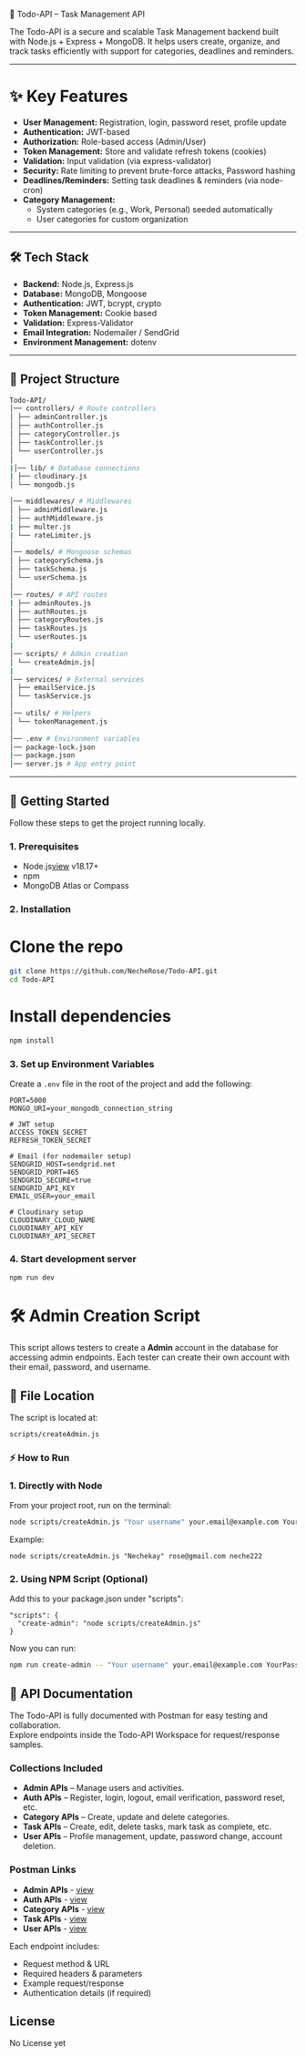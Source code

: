 📘 Todo-API – Task Management API

The Todo-API is a secure and scalable Task Management backend built with Node.js + Express + MongoDB.
It helps users create, organize, and track tasks efficiently with support for categories, deadlines and reminders.

---

# ✨ Key Features

- **User Management:** Registration, login, password reset, profile update  
- **Authentication:** JWT-based  
- **Authorization:** Role-based access (Admin/User)  
- **Token Management:** Store and validate refresh tokens (cookies)  
- **Validation:** Input validation (via express-validator)  
- **Security:** Rate limiting to prevent brute-force attacks, Password hashing  
- **Deadlines/Reminders:** Setting task deadlines & reminders (via node-cron)    
- **Category Management:** 
   - System categories (e.g., Work, Personal) seeded automatically 
   - User categories for custom organization

---


## 🛠 Tech Stack

- **Backend:** Node.js, Express.js  
- **Database:** MongoDB, Mongoose  
- **Authentication:** JWT, bcrypt, crypto  
- **Token Management:** Cookie based  
- **Validation:** Express-Validator  
- **Email Integration:** Nodemailer / SendGrid  
- **Environment Management:** dotenv  

---

## 📂 Project Structure  
```bash
Todo-API/
│── controllers/ # Route controllers
│ ├── adminController.js
│ ├── authController.js
│ ├── categoryController.js
│ ├── taskController.js
│ └── userController.js
│
|│── lib/ # Database connections
| ├── cloudinary.js
│ └── mongodb.js

│── middlewares/ # Middlewares
│ ├── adminMiddleware.js
│ ├── authMiddleware.js
| ├── multer.js
| └── rateLimiter.js
│
│── models/ # Mongoose schemas
│ ├── categorySchema.js
│ ├── taskSchema.js
│ └── userSchema.js
│
│── routes/ # API routes
| ├── adminRoutes.js
│ ├── authRoutes.js
│ ├── categoryRoutes.js
│ ├── taskRoutes.js
│ └── userRoutes.js
|
│── scripts/ # Admin creation
│ └── createAdmin.js│
|
│── services/ # External services
│ ├── emailService.js
│ └── taskService.js
│
│── utils/ # Helpers 
│ └── tokenManagement.js
│
│── .env # Environment variables
│── package-lock.json
|── package.json
│── server.js # App entry point

```

---

## 🚀 Getting Started

Follow these steps to get the project running locally.

### 1. Prerequisites

- Node.js[view](https://nodejs.org/en/) v18.17+  
- npm 
- MongoDB Atlas or Compass

### 2. Installation

# Clone the repo
```bash
git clone https://github.com/NecheRose/Todo-API.git
cd Todo-API
```
# Install dependencies
```bash
npm install
```

### 3. Set up Environment Variables
   
   Create a `.env` file in the root of the project and add the following:

   ```env
   PORT=5000
   MONGO_URI=your_mongodb_connection_string

   # JWT setup
   ACCESS_TOKEN_SECRET
   REFRESH_TOKEN_SECRET

   # Email (for nodemailer setup)
   SENDGRID_HOST=sendgrid.net
   SENDGRID_PORT=465
   SENDGRID_SECURE=true
   SENDGRID_API_KEY
   EMAIL_USER=your_email

   # Cloudinary setup
   CLOUDINARY_CLOUD_NAME
   CLOUDINARY_API_KEY
   CLOUDINARY_API_SECRET

   ```

### 4. Start development server
   ```bash
   npm run dev
   ```

# 🛠️ Admin Creation Script  

This script allows testers to create a **Admin** account in the database for accessing admin endpoints. Each tester can create their own account with their email, password, and username.  

## 📂 File Location  
The script is located at:  

```
scripts/createAdmin.js
```

### ⚡ How to Run  

### 1. Directly with Node  
From your project root, run on the terminal:  

```bash
node scripts/createAdmin.js "Your username" your.email@example.com YourPassword123
```
Example:
```
node scripts/createAdmin.js "Nechekay" rose@gmail.com neche222
```

### 2. Using NPM Script (Optional)
Add this to your package.json under "scripts":

```
"scripts": {
  "create-admin": "node scripts/createAdmin.js"
}
```

Now you can run: 
```bash
npm run create-admin -- "Your username" your.email@example.com YourPassword123
```
  

## 📖 API Documentation

The Todo-API is fully documented with Postman for easy testing and collaboration.  
Explore endpoints inside the Todo-API Workspace for request/response samples.

### Collections Included
- **Admin APIs** – Manage users and activities.
- **Auth APIs** – Register, login, logout, email verification, password reset, etc.  
- **Category APIs** – Create, update and delete categories.   
- **Task APIs** – Create, edit, delete tasks, mark task as complete, etc.  
- **User APIs** – Profile management, update, password change, account deletion. 


### Postman Links
- **Admin APIs** - [view](https://www.postman.com/necherose/workspace/todo-api/collection/45016489-d6693964-35b7-49bd-84cc-d76d6bef31d4?action=share&creator=45016489&active-environment=45016489-290624d7-dbd7-494d-a61b-060eac0bc7e0)
- **Auth APIs** - [view](https://www.postman.com/necherose/workspace/todo-api/collection/45016489-9e7a4225-9b13-4bd4-85ab-fab7454bc379?action=share&creator=45016489&active-environment=45016489-290624d7-dbd7-494d-a61b-060eac0bc7e0)
- **Category APIs** - [view](https://www.postman.com/necherose/workspace/todo-api/collection/45016489-32a7eb01-62db-43b0-bf2c-f6cc1f93e536?action=share&creator=45016489&active-environment=45016489-290624d7-dbd7-494d-a61b-060eac0bc7e0)
- **Task APIs** - [view](https://www.postman.com/necherose/workspace/todo-api/collection/45016489-4c9a411e-eab8-48fc-b163-f7287cc68828?action=share&creator=45016489&active-environment=45016489-290624d7-dbd7-494d-a61b-060eac0bc7e0)
- **User APIs** - [view](https://www.postman.com/necherose/workspace/todo-api/collection/45016489-69c32b03-efe5-4665-b80f-3e0ba6deb1b2?action=share&creator=45016489&active-environment=45016489-290624d7-dbd7-494d-a61b-060eac0bc7e0)


Each endpoint includes:
- Request method & URL  
- Required headers & parameters  
- Example request/response  
- Authentication details (if required)  

## License

No License yet

